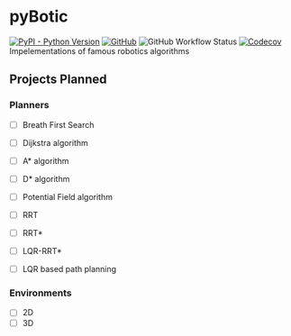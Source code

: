 # pyBotic
[![PyPI - Python Version](https://img.shields.io/pypi/pyversions/pybotic)](https://pypi.org/project/pybotic/)  [![GitHub](https://img.shields.io/github/license/robo-bootcamp/pyBotic)](https://github.com/robo-bootcamp/pyBotic/blob/master/LICENSE) ![GitHub Workflow Status](https://img.shields.io/github/workflow/status/robo-bootcamp/pyBotic/Main)  [![Codecov](https://img.shields.io/codecov/c/github/robo-bootcamp/pyBotic)](https://codecov.io/gh/robo-bootcamp/pyBotic)      
Impelementations of famous robotics algorithms 

## Projects Planned

### Planners

- [ ] Breath First Search            
- [ ] Dijkstra algorithm                            
- [ ] A* algorithm            
- [ ] D* algorithm            
- [ ] Potential Field algorithm            
- [ ] RRT            
- [ ] RRT*            
- [ ] LQR-RRT*            
- [ ] LQR based path planning            
    

### Environments
- [ ] 2D             
- [ ] 3D 
